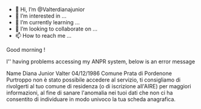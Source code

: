 - 👋 Hi, I’m @Valterdianajunior
- 👀 I’m interested in ...
- 🌱 I’m currently learning ...
- 💞️ I’m looking to collaborate on ...
- 📫 How to reach me ...

<!---
Valterdianajunior/Valterdianajunior is a ✨ special ✨ repository because its `README.md` (this file) appears on your GitHub profile.
You can click the Preview link to take a look at your changes.
--->
Good morning !

I'' having problems accessing my ANPR system, below is an error message 

Name Diana Junior Valter 
04/12/1986
Comune Prata di Pordenone Purtroppo non è stato possibile accedere al servizio, ti consigliamo di rivolgerti al tuo comune di residenza (o di iscrizione all'AIRE) per maggiori informazioni, al fine di sanare l'anomalia nei tuoi dati che non ci ha consentito di individuare in modo univoco la tua scheda anagrafica.



